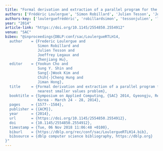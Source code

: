 ```yaml
---
title: "Formal derivation and extraction of a parallel program for the all nearest smaller values problem"
authors: ['Frédéric Loulergue', 'Simon Robillard', 'Julien Tesson', 'Joeffrey Legaux', 'Zhenjiang Hu']
authors-key: ['loulerguefrédéric', 'robillardsimon', 'tessonjulien', 'legauxjoeffrey', 'huzhenjiang']
year: "2014"
article-link: "https://doi.org/10.1145/2554850.2554912"
venue: "SAC"
bibex: "@inproceedings{DBLP:conf/sac/LoulergueRTLH14,
  author    = {Frederic Loulergue and
               Simon Robillard and
               Julien Tesson and
               Joeffrey Legaux and
               Zhenjiang Hu},
  editor    = {Yookun Cho and
               Sung Y. Shin and
               Sang{-}Wook Kim and
               Chih{-}Cheng Hung and
               Jiman Hong},
  title     = {Formal derivation and extraction of a parallel program for the all
               nearest smaller values problem},
  booktitle = {Symposium on Applied Computing, {SAC} 2014, Gyeongju, Republic of
               Korea - March 24 - 28, 2014},
  pages     = {1577--1584},
  publisher = {{ACM}},
  year      = {2014},
  url       = {https://doi.org/10.1145/2554850.2554912},
  doi       = {10.1145/2554850.2554912},
  timestamp = {Tue, 06 Nov 2018 11:06:48 +0100},
  biburl    = {https://dblp.org/rec/conf/sac/LoulergueRTLH14.bib},
  bibsource = {dblp computer science bibliography, https://dblp.org}
}"
---
```

